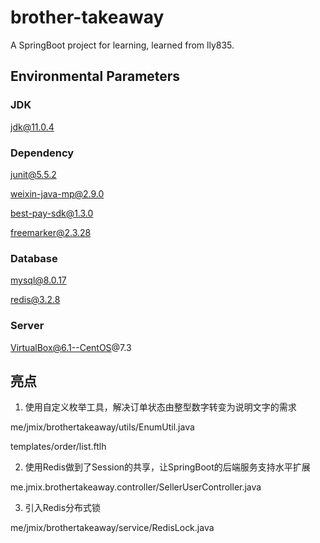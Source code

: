 # brother-takeaway
A SpringBoot project for learning, learned from lly835.

## Environmental Parameters

### JDK

jdk@11.0.4

### Dependency

junit@5.5.2

weixin-java-mp@2.9.0

best-pay-sdk@1.3.0

freemarker@2.3.28

### Database

mysql@8.0.17

redis@3.2.8

### Server

VirtualBox@6.1--CentOS@7.3

## 亮点

1. 使用自定义枚举工具，解决订单状态由整型数字转变为说明文字的需求

me/jmix/brothertakeaway/utils/EnumUtil.java

templates/order/list.ftlh

2. 使用Redis做到了Session的共享，让SpringBoot的后端服务支持水平扩展

me.jmix.brothertakeaway.controller/SellerUserController.java

3. 引入Redis分布式锁

me/jmix/brothertakeaway/service/RedisLock.java
